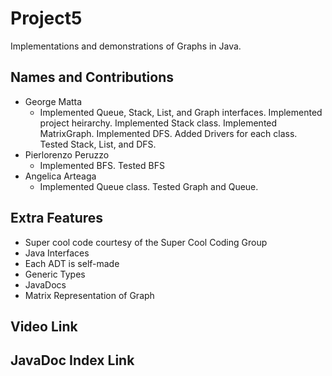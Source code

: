 # Project5
Implementations and demonstrations of Graphs in Java.

## Names and Contributions
- George Matta
    - Implemented Queue, Stack, List, and Graph interfaces. Implemented project heirarchy. Implemented Stack class. Implemented MatrixGraph. Implemented DFS. Added Drivers for each class. Tested Stack, List, and DFS.
- Pierlorenzo Peruzzo
    - Implemented BFS. Tested BFS
- Angelica Arteaga
    - Implemented Queue class. Tested Graph and Queue.

## Extra Features
- Super cool code courtesy of the Super Cool Coding Group
- Java Interfaces
- Each ADT is self-made
- Generic Types
- JavaDocs
- Matrix Representation of Graph

## Video Link

## JavaDoc Index Link


